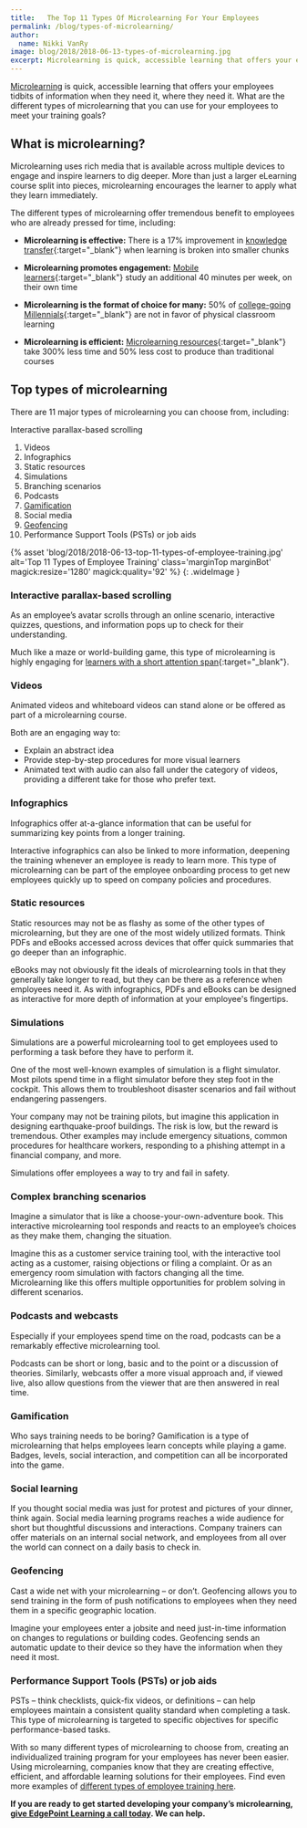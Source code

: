 ```yaml
---
title:   The Top 11 Types Of Microlearning For Your Employees
permalink: /blog/types-of-microlearning/
author:
  name: Nikki VanRy
image: blog/2018/2018-06-13-types-of-microlearning.jpg
excerpt: Microlearning is quick, accessible learning that offers your employees tidbits of information when they need it, where they need it. But, just like all types of training, different types of microlearning allow you to meet your varying goals.
---
```


[Microlearning](/blog/microlearning/) is quick, accessible learning that offers your employees tidbits of information when they need it, where they need it. What are the different types of microlearning that you can use for your employees to meet your training goals?

## What is microlearning?

Microlearning uses rich media that is available across multiple devices to engage and inspire learners to dig deeper. More than just a larger eLearning course split into pieces, microlearning encourages the learner to apply what they learn immediately.

The different types of microlearning offer tremendous benefit to employees who are already pressed for time, including:

* <strong>Microlearning is effective:</strong> There is a 17% improvement in [knowledge transfer](http://blog.commlabindia.com/elearning-development/byte-sized-learning){:target="_blank"} when learning is broken into smaller chunks

* <strong>Microlearning promotes engagement:</strong> [Mobile learners](https://elearningindustry.com/mobile-devices-for-microlearning-and-spaced-learning){:target="_blank"} study an additional 40 minutes per week, on their own time

* <strong>Microlearning is the format of choice for many:</strong> 50% of [college-going Millennials](https://elearningindustry.com/engage-millennials-in-the-workplace-3-examples-microlearning-gamification-social-learning){:target="_blank"} are not in favor of physical classroom learning

* <strong>Microlearning is efficient:</strong> [Microlearning resources](http://info.shiftelearning.com/blog/numbers-dont-lie-why-bite-sized-learning-is-better-for-your-learners-and-you-too){:target="_blank"} take 300% less time and 50% less cost to produce than traditional courses

## Top types of microlearning

There are 11 major types of microlearning you can choose from, including:

Interactive parallax-based scrolling

1. Videos
2. Infographics
3. Static resources
4. Simulations
5. Branching scenarios
6. Podcasts
7. [Gamification](/blog/gamification-in-elearning/)
8. Social media
9. [Geofencing](/blog/geofencing/)
10. Performance Support Tools (PSTs) or job aids

{% asset
  'blog/2018/2018-06-13-top-11-types-of-employee-training.jpg'
   alt='Top 11 Types of Employee Training'
   class='marginTop marginBot'
   magick:resize='1280'
   magick:quality='92'  %}
{: .wideImage }

### Interactive parallax-based scrolling

As an employee’s avatar scrolls through an online scenario, interactive quizzes, questions, and information pops up to check for their understanding.

Much like a maze or world-building game, this type of microlearning is highly engaging for [learners with a short attention span](http://time.com/3858309/attention-spans-goldfish/){:target="_blank"}.

### Videos

Animated videos and whiteboard videos can stand alone or be offered as part of a microlearning course.

Both are an engaging way to:

* Explain an abstract idea
* Provide step-by-step procedures for more visual learners
* Animated text with audio can also fall under the category of videos, providing a different take for those who prefer text.

### Infographics

Infographics offer at-a-glance information that can be useful for summarizing key points from a longer training.

Interactive infographics can also be linked to more information, deepening the training whenever an employee is ready to learn more. This type of microlearning can be part of the employee onboarding process to get new employees quickly up to speed on company policies and procedures.

### Static resources

Static resources may not be as flashy as some of the other types of microlearning, but they are one of the most widely utilized formats. Think PDFs and eBooks accessed across devices that offer quick summaries that go deeper than an infographic.

eBooks may not obviously fit the ideals of microlearning tools in that they generally take longer to read, but they can be there as a reference when employees need it. As with infographics, PDFs and eBooks can be designed as interactive for more depth of information at your employee's fingertips.

### Simulations

Simulations are a powerful microlearning tool to get employees used to performing a task before they have to perform it.

One of the most well-known examples of simulation is a flight simulator. Most pilots spend time in a flight simulator before they step foot in the cockpit. This allows them to troubleshoot disaster scenarios and fail without endangering passengers.

Your company may not be training pilots, but imagine this application in designing earthquake-proof buildings. The risk is low, but the reward is tremendous. Other examples may include emergency situations, common procedures for healthcare workers, responding to a phishing attempt in a financial company, and more.

Simulations offer employees a way to try and fail in safety.

### Complex branching scenarios

Imagine a simulator that is like a choose-your-own-adventure book. This interactive microlearning tool responds and reacts to an employee’s choices as they make them, changing the situation.

Imagine this as a customer service training tool, with the interactive tool acting as a customer, raising objections or filing a complaint. Or as an emergency room simulation with factors changing all the time. Microlearning like this offers multiple opportunities for problem solving in different scenarios.

### Podcasts and webcasts

Especially if your employees spend time on the road, podcasts can be a remarkably effective microlearning tool.

Podcasts can be short or long, basic and to the point or a discussion of theories. Similarly, webcasts offer a more visual approach and, if viewed live, also allow questions from the viewer that are then answered in real time.

### Gamification

Who says training needs to be boring? Gamification is a type of microlearning that helps employees learn concepts while playing a game.
Badges, levels, social interaction, and competition can all be incorporated into the game.

### Social learning

If you thought social media was just for protest and pictures of your dinner, think again.
Social media learning programs reaches a wide audience for short but thoughtful discussions and interactions. Company trainers can offer materials on an internal social network, and employees from all over the world can connect on a daily basis to check in.

### Geofencing

Cast a wide net with your microlearning – or don’t. Geofencing allows you to send training in the form of push notifications to employees when they need them in a specific geographic location.

Imagine your employees enter a jobsite and need just-in-time information on changes to regulations or building codes. Geofencing sends an automatic update to their device so they have the information when they need it most.

### Performance Support Tools (PSTs) or job aids

PSTs – think checklists, quick-fix videos, or definitions – can help employees maintain a consistent quality standard when completing a task. This type of microlearning is targeted to specific objectives for specific performance-based tasks.

With so many different types of microlearning to choose from, creating an individualized training program for your employees has never been easier. Using microlearning, companies know that they are creating effective, efficient, and affordable learning solutions for their employees. Find even more examples of [different types of employee training here](/blog/top-10-types-of-employee-training).

<strong>If you are ready to get started developing your company’s microlearning, [give EdgePoint Learning a call today](/contact/). We can help.</strong>
